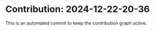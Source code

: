 # Contribution: 2024-12-22-20-36
This is an automated commit to keep the contribution graph active.
